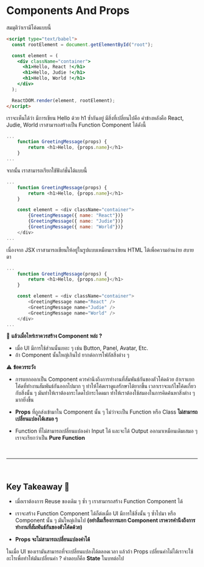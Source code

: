 # Components And Props

สมมุติว่าเรามีโค้ดแบบนี้

```html
<script type="text/babel">
  const rootElement = document.getElementById("root");

  const element = (
    <div className="container">
      <h1>Hello, React !</h1>
      <h1>Hello, Judie !</h1>
      <h1>Hello, World !</h1>
    </div>
  );

  ReactDOM.render(element, rootElement);
</script>
```

เราจะเห็นได้ว่า มีการเขียน Hello ด้วย h1 ซ้ำกันอยู่ มีสิ่งที่เปลี่ยนไปคือ คำข้างหลังคือ React, Judie, World เราสามารถสร้างเป็น Function Component ได้ดังนี้

```js
...
    function GreetingMessage(props) {
        return <h1>Hello, {props.name}</h1>
    }
...
```

จากนั้น เราสามารถเรียกใช้ฟังก์ชั่นได้แบบนี้

```js
...
    function GreetingMessage(props) {
        return <h1>Hello, {props.name}</h1>
    }

    const element = <div className="container">
        {GreetingMessage({ name: "React"})}
        {GreetingMessage({ name: "Judie"})}
        {GreetingMessage({ name: "World"})}
    </div>
...
```

เนื่องจาก JSX เราสามารถเขียนให้อยู่ในรูปแบบเหมือนเราเขียน HTML ได้เพื่อความอ่านง่าย สบายตา

```js
...
    function GreetingMessage(props) {
        return <h1>Hello, {props.name}</h1>
    }

    const element = <div className="container">
        <GreetingMessage name="React" />
        <GreetingMessage name="Judie" />
        <GreetingMessage name="World" />
    </div>
...
```

🌟 **แล้วเมื่อไหร่เราควรสร้าง Component หล่ะ ?**

- เมื่อ UI มีการใช้ส่วนนั้นเยอะ ๆ เช่น Button, Panel, Avatar, Etc.
- ถ้า Component นั้นใหญ่เกินไป ยากต่อการโฟกัสสิ่งต่าง ๆ

⚠️ **ข้อควรระวัง**

- การแยกออกเป็น Component ควรคำนึงถึงการทำงานที่สัมพันธ์กันของตัวโค้ดด้วย ถ้าเราแยกโค้ดที่ทำงานสัมพันธ์กันออกไปมาก ๆ ทำให้โค้ดเราดูแลรักษาได้ยากขึ้น เวลาเราจะแก้ไขโค้ดเกี่ยวกับสิ่งนั้น ๆ มันทำให้เราต้องกระโดดไปกระโดดมา ทำให้เราต้องใช้สมองในการคิดค้นหาสิ่งต่าง ๆ มากยิ่งขึ้น

- **Props** ที่ถูกส่งเข้ามาใน Component นั้น ๆ ไม่ว่าจะเป็น Function หรือ Class **ไม่สามารถเปลี่ยนแปลงได้เสมอ ๆ**
- Function ที่ไม่สามารถเปลี่ยนแปลงค่า Input ได้ และจะได้ Output ออกมาเหมือนเดิมเสมอ ๆ เราจะเรียกว่าเป็น **Pure Function**

<br><hr><br>

## Key Takeaway 🌟

- เมื่อเราต้องการ Reuse ของเดิม ๆ ซ้ำ ๆ เราสามารถสร้าง Function Component ได้

- เราจะสร้าง Function Component ได้ก็ต่อเมื่อ UI มีการใช้สิ่งนั้น ๆ ซ้ำไปมา หรือ Component นั้น ๆ มันใหญ่เกินไป **(อย่าลืมเรื่องการแยก Component เราควรคำนึงถึงการทำงานที่สัมพันธ์กันของตัวโค้ดด้วย)**

- **Props จะไม่สามารถเปลี่ยนแปลงค่าได้**

ในเมื่อ UI ของเรามันสามารถที่จะเปลี่ยนแปลงได้ตลอดเวลา แล้วถ้า Props เปลี่ยนค่าไม่ได้เราจะใช้อะไรเพื่อทำให้มันเปลี่ยนค่า ? คำตอบก็คือ **State** ในบทต่อไป

